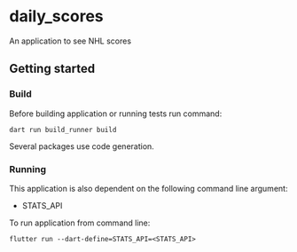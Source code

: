 # daily_scores

An application to see NHL scores

## Getting started

### Build

Before building application or running tests run command:

```
dart run build_runner build
```

Several packages use code generation.

### Running

This application is also dependent on the following command line argument:

- STATS_API 

To run application from command line:

```
flutter run --dart-define=STATS_API=<STATS_API>
```